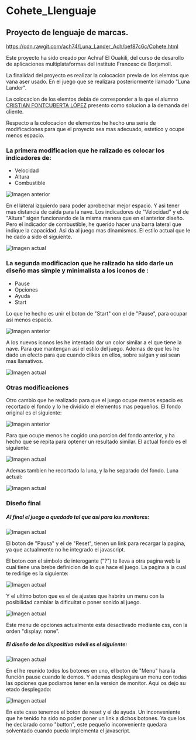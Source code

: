 # Cohete_Llenguaje

## Proyecto de lenguaje de marcas.

https://cdn.rawgit.com/ach74/Luna_Lander_Ach/bef87c6c/Cohete.html

Este proyecto ha sido creado por Achraf El Ouakili, del curso de desarollo de aplicaciones multiplataformas del instituto Francesc de Borjamoll. 

La finalidad del proyecto es realizar la colocacion previa de los elemtos que vana aser usado. En el juego que se realizara posteriormente llamado "Luna Lander".

La colocacion de los elemtos debia de corresponder a la que el alumno
[CRISTIAN FONTCUBERTA LÓPEZ](https://github.com/HighYitan/Proyecto-lunar-lander) presento como solucion a la demanda del cliente.

Respecto a la colocacion de elementos he hecho una serie de modificaciones para que el proyecto sea mas adecuado, estetico y ocupe menos espacio.

### La primera modificacion que he ralizado es colocar los indicadores de:
* Velocidad
* Altura
* Combustible


![Imagen anterior](https://github.com/ach74/Luna_Lander_Ach/blob/master/img/EsQ1.PNG)

En el lateral izquierdo para poder aprobechar mejor espacio. Y asi tener mas distancia de caida para la nave. Los indicadores de "Velocidad" y el de "Altura" sigen funcionando de la misma manera que en el anterior diseño. Pero el indicador de combustible, he querido hacer una barra lateral que indique la capacidad. Asi da al juego mas dinamismos. El estilo actual que le he dado a sido el siguiente.

![Imagen actual](https://github.com/ach74/Luna_Lander_Ach/blob/master/img/EsQ2.PNG)


### La segunda modificacion que he ralizado ha sido darle un diseño mas simple y minimalista a los iconos de :
* Pause
* Opciones
* Ayuda
* Start

Lo que he hecho es unir el boton de "Start" con el de "Pause", para ocupar asi menos espacio.

![Imagen anterior](https://github.com/ach74/Luna_Lander_Ach/blob/master/img/EsQ3.PNG)

A los nuevos iconos les he intentado dar un color similar a el que tiene la nave. Para que mantengan asi el estilo del juego. Ademas de que les he dado un efecto para que cuando clikes en ellos, sobre salgan y asi sean mas llamativos.

![Imagen actual](https://github.com/ach74/Luna_Lander_Ach/blob/master/img/EsQ4.PNG)

### Otras modificaciones

Otro cambio que he realizado para que el juego ocupe menos espacio es recortado el fondo y lo he dividido el elementos mas pequeños. El fondo original es el siguiente:

![Imagen anterior](https://github.com/ach74/Luna_Lander_Ach/blob/master/img/Fondo%2Csineditar.jpg)

Para que ocupe menos he cogido una porcion del fondo anterior, y ha hecho que se repita para optener un resultado similar. El actual fondo es el siguiente:

![Imagen actual](https://github.com/ach74/Luna_Lander_Ach/blob/master/img/Fondo.jpg)

Ademas tambien he recortado la luna, y la he separado del fondo. Luna actual:

![Imagen actual](https://github.com/ach74/Luna_Lander_Ach/blob/master/img/Luna.png)

### Diseño final

##### Al final el juego a quedado tal que asi para los monitores:

![Imagen actual](https://github.com/ach74/Luna_Lander_Ach/blob/master/img/EsQ5.PNG)

El boton de "Pausa" y el de "Reset", tienen un link para recargar la pagina, ya que actualmente no he integrado el javascript.

El boton con el simbolo de interogante ("?") te lleva a otra pagina web la cual tiene una brebe definicion de lo que hace el juego.
La pagina a la cual te redirige es la siguiente:

![Imagen actual](https://github.com/ach74/Luna_Lander_Ach/blob/master/img/EsQ7.PNG)

Y el ultimo boton que es el de ajustes que habrira un menu con la posibilidad cambiar la dificultat o poner sonido al juego.

![Imagen actual](https://github.com/ach74/Luna_Lander_Ach/blob/master/img/EsQ6.PNG)

Este menu de opciones actualmente esta desactivado mediante css, con la orden "display: none".


##### El diseño de los dispositivo móvil es el siguiente:

![Imagen actual](https://github.com/ach74/Luna_Lander_Ach/blob/master/img/EsQ8.PNG)

En el he reunido todos los botones en uno, el boton de "Menu" hara la función pause cuando le demos. Y ademas desplegara un menu con todas las opciones que podiamos tener en la version de monitor. Aqui os dejo su etado desplegado:

![Imagen actual](https://github.com/ach74/Luna_Lander_Ach/blob/master/img/EsQ9.PNG)

En este caso tenemos el boton de reset y el de ayuda. Un inconveniente que he tenido ha sido no poder poner un link a dichos botones. Ya que los he declarado como "button", este pequeño inconveniente quedara solventado cuando pueda implementa el javascript.









